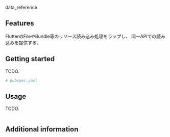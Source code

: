 data_reference

## Features

FlutterのFileやBundle等のリソース読み込み処理をラップし、
同一APIでの読み込みを提供する。

## Getting started

TODO.

```yaml
# pubspec.yaml
```

## Usage

TODO.

```dart
```
## Additional information
